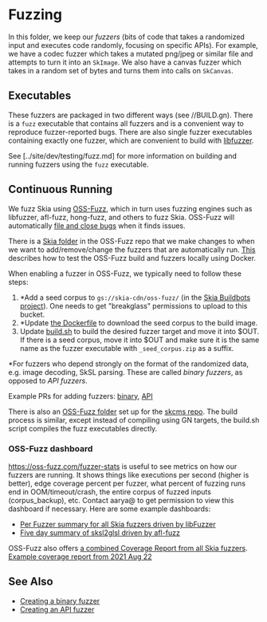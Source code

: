 # Fuzzing
In this folder, we keep our _fuzzers_ (bits of code that takes a randomized input and executes code
randomly, focusing on specific APIs). For example, we have a codec fuzzer which takes a mutated
png/jpeg or similar file and attempts to turn it into an `SkImage`. We also have a canvas fuzzer
which takes in a random set of bytes and turns them into calls on `SkCanvas`.

## Executables
These fuzzers are packaged in two different ways (see //BUILD.gn). There is a `fuzz` executable
that contains all fuzzers and is a convenient way to reproduce fuzzer-reported bugs. There are also
single fuzzer executables containing exactly one fuzzer, which are convenient to build with
[libfuzzer](https://llvm.org/docs/LibFuzzer.html).

See [../site/dev/testing/fuzz.md] for more information on building and running fuzzers using the
`fuzz` executable.

## Continuous Running
We fuzz Skia using [OSS-Fuzz](https://github.com/google/oss-fuzz), which in turn uses fuzzing
engines such as libfuzzer, afl-fuzz, hong-fuzz, and others to fuzz Skia. OSS-Fuzz will automatically
[file and close bugs](https://bugs.chromium.org/p/oss-fuzz/issues/list?q=label:Proj-skia) when
it finds issues.

There is a [Skia folder](https://github.com/google/oss-fuzz/tree/master/projects/skia)
in the OSS-Fuzz repo that we make changes to when we want to add/remove/change the fuzzers that
are automatically run.
[This](https://google.github.io/oss-fuzz/getting-started/new-project-guide/#testing-locally)
describes how to test the OSS-Fuzz build and fuzzers locally using Docker.

When enabling a fuzzer in OSS-Fuzz, we typically need to follow these steps:
  1. *Add a seed corpus to `gs://skia-cdn/oss-fuzz/` (in the
     [Skia Buildbots project](https://console.cloud.google.com/storage/browser/skia-cdn?project=google.com:skia-buildbots)).
     One needs to get "breakglass" permissions to upload to this bucket.
  2. *Update [the Dockerfile](https://github.com/google/oss-fuzz/blob/master/projects/skia/Dockerfile)
     to download the seed corpus to the build image.
  3. Update [build.sh](https://github.com/google/oss-fuzz/blob/628264df27f53cc60fcb27406a2da05d2197c025/projects/skia/build.sh#L99)
     to build the desired fuzzer target and move it into $OUT. If there is a seed corpus, move
     it into $OUT and make sure it is the same name as the fuzzer executable with `_seed_corpus.zip`
     as a suffix.

*For fuzzers who depend strongly on the format of the randomized data, e.g. image decoding, SkSL
parsing. These are called _binary fuzzers_, as opposed to _API fuzzers_.

Example PRs for adding fuzzers: [binary](https://github.com/google/oss-fuzz/pull/4108),
[API](https://github.com/google/oss-fuzz/pull/5657)

There is also an [OSS-Fuzz folder](https://github.com/google/oss-fuzz/tree/master/projects/skcms)
set up for the [skcms repo](https://skia.googlesource.com/skcms/). The build process is similar,
except instead of compiling using GN targets, the build.sh script compiles the fuzz executables
directly.

### OSS-Fuzz dashboard
<https://oss-fuzz.com/fuzzer-stats> is useful to see metrics on how our fuzzers are running. It
shows things like executions per second (higher is better), edge coverage percent per fuzzer,
what percent of fuzzing runs end in OOM/timeout/crash, the entire corpus of fuzzed inputs
(corpus_backup), etc. Contact aarya@ to get permission to view this dashboard if necessary.
Here are some example dashboards:

 - [Per Fuzzer summary for all Skia fuzzers driven by libFuzzer](https://oss-fuzz.com/fuzzer-stats?group_by=by-fuzzer&date_start=2021-08-16&date_end=2021-08-22&fuzzer=libFuzzer&job=libfuzzer_asan_skia&project=skia)
 - [Five day summary of sksl2glsl driven by afl-fuzz](https://oss-fuzz.com/fuzzer-stats?group_by=by-day&date_start=2021-08-16&date_end=2021-08-22&fuzzer=afl_skia_sksl2glsl&job=afl_asan_skia&project=skia)

OSS-Fuzz also offers [a combined Coverage Report from all Skia fuzzers](https://oss-fuzz.com/coverage-report/job/libfuzzer_asan_skia/latest).
[Example coverage report from 2021 Aug 22](https://storage.googleapis.com/oss-fuzz-coverage/skia/reports/20210822/linux/report.html)

## See Also
  - [Creating a binary fuzzer](https://docs.google.com/document/d/1QDX0o8yDdmhbjoudNsXc66iuRXRF5XNNqGnzDzX7c2I/edit)
  - [Creating an API fuzzer](https://docs.google.com/document/d/1e3ikXO7SwoBsbsi1MF06vydXRlXvYalVORaiUuOXk2Y/edit)